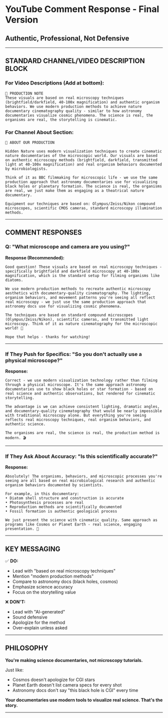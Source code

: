# YouTube Comment Response - Final Version
## Authentic, Professional, Not Defensive

---

## STANDARD CHANNEL/VIDEO DESCRIPTION BLOCK

### **For Video Descriptions (Add at bottom):**
```
📸 PRODUCTION NOTE
These visuals are based on real microscopy techniques (brightfield/darkfield, 40-100x magnification) and authentic organism behaviors. We use modern production methods to achieve nature documentary cinematography quality - similar to how astronomy documentaries visualize cosmic phenomena. The science is real, the organisms are real, the storytelling is cinematic.
```

### **For Channel About Section:**
```
🔬 ABOUT OUR PRODUCTION

Hidden Nature uses modern visualization techniques to create cinematic nature documentaries of the microscopic world. Our visuals are based on authentic microscopy methods (brightfield, darkfield, transmitted light at 40-100x magnification) and real organism behaviors documented by microbiologists.

Think of it as BBC filmmaking for microscopic life - we use the same production approach that astronomy documentaries use for visualizing black holes or planetary formation. The science is real, the organisms are real, we just make them as engaging as a theatrical nature documentary.

Equipment our techniques are based on: Olympus/Zeiss/Nikon compound microscopes, scientific CMOS cameras, standard microscopy illumination methods.
```

---

## COMMENT RESPONSES

### **Q: "What microscope and camera are you using?"**

**Response (Recommended):**
```
Good question! These visuals are based on real microscopy techniques - specifically brightfield and darkfield microscopy at 40-100x magnification, which is the standard setup for filming organisms like diatoms.

We use modern production methods to recreate authentic microscopy aesthetics with documentary-quality cinematography. The lighting, organism behaviors, and movement patterns you're seeing all reflect real microscopy - we just use the same production approach that astronomy docs use for visualizing cosmic phenomena.

The techniques are based on standard compound microscopes (Olympus/Zeiss/Nikon), scientific cameras, and transmitted light microscopy. Think of it as nature cinematography for the microscopic world! 🔬

Hope that helps - thanks for watching!
```

---

### **If They Push for Specifics: "So you don't actually use a physical microscope?"**

**Response:**
```
Correct - we use modern visualization technology rather than filming through a physical microscope. It's the same approach astronomy documentaries use to show black holes or star formation - based on real science and authentic observations, but rendered for cinematic storytelling.

The advantage is we can achieve consistent lighting, dramatic angles, and documentary-quality cinematography that would be nearly impossible with traditional microscopy alone. But everything you're seeing reflects real microscopy techniques, real organism behaviors, and authentic science.

The organisms are real, the science is real, the production method is modern. 🎬
```

---

### **If They Ask About Accuracy: "Is this scientifically accurate?"**

**Response:**
```
Absolutely! The organisms, behaviors, and microscopic processes you're seeing are all based on real microbiological research and authentic organism behaviors documented by scientists.

For example, in this documentary:
• Diatom shell structure and construction is accurate
• Photosynthesis processes are real
• Reproduction methods are scientifically documented
• Fossil formation is authentic geological process

We just present the science with cinematic quality. Same approach as programs like Cosmos or Planet Earth - real science, engaging presentation. 🌟
```

---

## KEY MESSAGING

✅ **DO:**
- Lead with "based on real microscopy techniques"
- Mention "modern production methods" 
- Compare to astronomy docs (black holes, cosmos)
- Emphasize science accuracy
- Focus on the storytelling value

❌ **DON'T:**
- Lead with "AI-generated"
- Sound defensive
- Apologize for the method
- Over-explain unless asked

---

## PHILOSOPHY

**You're making science documentaries, not microscopy tutorials.**

Just like:
- Cosmos doesn't apologize for CGI stars
- Planet Earth doesn't list camera specs for every shot
- Astronomy docs don't say "this black hole is CGI" every time

**Your documentaries use modern tools to visualize real science. That's the story.**

---
